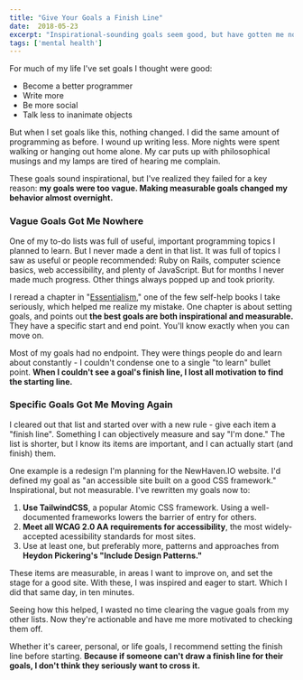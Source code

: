 ```yaml
---
title: "Give Your Goals a Finish Line"
date:  2018-05-23
excerpt: "Inspirational-sounding goals seem good, but have gotten me nowhere. Measurable goals force me to step up and try."
tags: ['mental health']
---
```


For much of my life I've set goals I thought were good:

* Become a better programmer
* Write more
* Be more social
* Talk less to inanimate objects

But when I set goals like this, nothing changed. I did the same amount of programming as before. I wound up writing less. More nights were spent walking or hanging out home alone. My car puts up with philosophical musings and my lamps are tired of hearing me complain.

These goals sound inspirational, but I've realized they failed for a key reason: **my goals were too vague. Making measurable goals changed my behavior almost overnight.**

### Vague Goals Got Me Nowhere

One of my to-do lists was full of useful, important programming topics I planned to learn. But I never made a dent in that list. It was full of topics I saw as useful or people recommended: Ruby on Rails, computer science basics, web accessibility, and plenty of JavaScript. But for months I never made much progress. Other things always popped up and took priority.

I reread a chapter in "[Essentialism](https://www.amazon.com/Essentialism-Disciplined-Pursuit-Greg-McKeown/dp/0804137382)," one of the few self-help books I take seriously, which helped me realize my mistake. One chapter is about setting goals, and points out **the best goals are both inspirational and measurable.** They have a specific start and end point. You'll know exactly when you can move on.

Most of my goals had no endpoint. They were things people do and learn about constantly - I couldn't condense one to a single "to learn" bullet point. **When I couldn't see a goal's finish line, I lost all motivation to find the starting line.**

### Specific Goals Got Me Moving Again

I cleared out that list and started over with a new rule - give each item a "finish line". Something I can objectively measure and say "I'm done." The list is shorter, but I know its items are important, and I can actually start (and finish) them.

One example is a redesign I'm planning for the NewHaven.IO website. I'd defined my goal as "an accessible site built on a good CSS framework." Inspirational, but not measurable. I've rewritten my goals now to:

1. **Use TailwindCSS**, a popular Atomic CSS framework. Using a well-documented frameworks lowers the barrier of entry for others.
2. **Meet all WCAG 2.0 AA requirements for accessibility**, the most widely-accepted acessibility standards for most sites.
3. Use at least one, but preferably more, patterns and approaches from **Heydon Pickering's "Include Design Patterns."**

These items are measurable, in areas I want to improve on, and set the stage for a good site.  With these, I was inspired and eager to start. Which I did that same day, in ten minutes.

Seeing how this helped, I wasted no time clearing the vague goals from my other lists. Now they're actionable and have me more motivated to checking them off.

Whether it's career, personal, or life goals, I recommend setting the finish line before starting. **Because if someone can't draw a finish line for their goals, I don't think they seriously want to cross it.**
